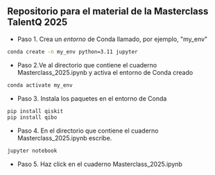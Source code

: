 ## Repositorio para el material de la Masterclass TalentQ 2025 

- Paso 1. Crea un *entorno* de Conda llamado, por ejemplo,  "my_env"
```bash
conda create -n my_env python=3.11 jupyter
```

- Paso 2.Ve al directorio que contiene el cuaderno Masterclass_2025.ipynb y activa el entorno de Conda creado 
```bash
conda activate my_env
```

- Paso 3. Instala los paquetes en el entorno de Conda
```bash
pip install qiskit
pip install qibo
```

- Paso 4. En el directorio que contiene el cuaderno Masterclass_2025.ipynb escribe. 
```bash
jupyter notebook
```

- Paso 5. Haz click en el cuaderno Masterclass_2025.ipynb
